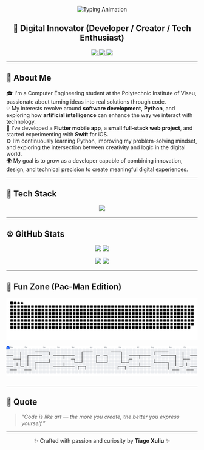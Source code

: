 <!-- ✨ Animated Header -->
<p align="center">
  <img src="https://readme-typing-svg.herokuapp.com?font=Fira+Code&weight=500&size=24&duration=3000&pause=1000&color=00F5D4&center=true&vCenter=true&width=600&lines=👋+Hello%2C+I'm+Tiago+Xuliu;💻+Driven+by+Technology+and+Creativity;🚀+Exploring+the+World+of+Artificial+Intelligence+and+Python" alt="Typing Animation" />
</p>

<h2 align="center">🚀 Digital Innovator (Developer / Creator / Tech Enthusiast)</h2>

<!-- 🌐 Contact Buttons -->
<p align="center">
  <a href="mailto:pv22693@alunos.estgv.ipv.pt">
    <img src="https://img.shields.io/badge/Email-%23EA4335.svg?&style=for-the-badge&logo=gmail&logoColor=white" />
  </a>
  <a href="https://www.linkedin.com/in/tiago-xuliu-133403377/">
    <img src="https://img.shields.io/badge/LinkedIn-%230A66C2.svg?&style=for-the-badge&logo=linkedin&logoColor=white" />
  </a>
  <a href="https://github.com/legends0ff">
    <img src="https://img.shields.io/badge/GitHub-100000?style=for-the-badge&logo=github&logoColor=white" />
  </a>
</p>

---

## 🧠 About Me

🎓 I'm a Computer Engineering student at the Polytechnic Institute of Viseu, passionate about turning ideas into real solutions through code.  
💡 My interests revolve around **software development**, **Python**, and exploring how **artificial intelligence** can enhance the way we interact with technology.  
📱 I’ve developed a **Flutter mobile app**, a **small full-stack web project**, and started experimenting with **Swift** for iOS.  
⚙️ I’m continuously learning Python, improving my problem-solving mindset, and exploring the intersection between creativity and logic in the digital world.  
🌍 My goal is to grow as a developer capable of combining innovation, design, and technical precision to create meaningful digital experiences.

---

## 🧩 Tech Stack

<p align="center">
  <img src="https://skillicons.dev/icons?i=python,cpp,c,swift,flutter,react,html,css,javascript,mongodb,postgresql,mysql,linux,vscode,github,git" />
</p>

---

## ⚙️ GitHub Stats

<p align="center">
  <img width="45%" src="https://github-readme-stats.vercel.app/api?username=legends0ff&show_icons=true&theme=tokyonight&hide_border=true" />
  <img width="45%" src="https://github-readme-streak-stats.herokuapp.com/?user=legends0ff&theme=tokyonight&hide_border=true" />
</p>

<p align="center">
  <img width="45%" src="https://github-readme-stats.vercel.app/api/top-langs/?username=legends0ff&layout=compact&theme=tokyonight&hide_border=true" />
  <img width="45%" src="https://github-profile-summary-cards.vercel.app/api/cards/repos-per-language?username=legends0ff&theme=tokyonight" />
</p>

---

## 👾 Fun Zone (Pac-Man Edition)

<p align="center">
  <img src="https://github.com/Platane/snk/raw/output/github-contribution-grid-snake.svg" alt="snake animation" />
</p>

<picture>
  <source media="(prefers-color-scheme: dark)" srcset="https://raw.githubusercontent.com/legends0ff/legends0ff/output/pacman-contribution-graph-dark.svg">
  <source media="(prefers-color-scheme: light)" srcset="https://raw.githubusercontent.com/legends0ff/legends0ff/output/pacman-contribution-graph.svg">
  <img alt="pacman contribution graph" src="https://raw.githubusercontent.com/legends0ff/legends0ff/output/pacman-contribution-graph.svg">
</picture>

###

---

## 🌟 Quote

> *“Code is like art — the more you create, the better you express yourself.”*

---

<p align="center">✨ Crafted with passion and curiosity by <b>Tiago Xuliu</b> ✨</p>
